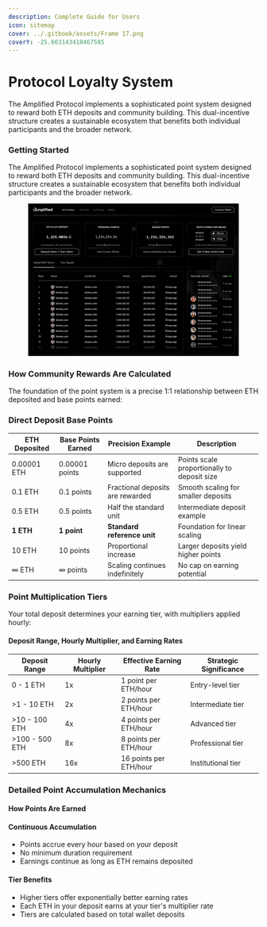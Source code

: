 ```yaml
---
description: Complete Guide for Users
icon: sitemap
cover: ../.gitbook/assets/Frame 17.png
coverY: -25.603143418467585
---
```


# Protocol Loyalty System

The Amplified Protocol implements a sophisticated point system designed to reward both ETH deposits and community building. This dual-incentive structure creates a sustainable ecosystem that benefits both individual participants and the broader network.

### Getting Started

The Amplified Protocol implements a sophisticated point system designed to reward both ETH deposits and community building. This dual-incentive structure creates a sustainable ecosystem that benefits both individual participants and the broader network.

<figure><img src="../.gitbook/assets/image (17).png" alt=""><figcaption></figcaption></figure>

### **How Community Rewards Are Calculated**

The foundation of the point system is a precise 1:1 relationship between ETH deposited and base points earned:

### **Direct Deposit Base Points**

| **ETH Deposited** | **Base Points Earned** | **Precision Example**            | **Description**                             |
| ----------------- | ---------------------- | -------------------------------- | ------------------------------------------- |
| 0.00001 ETH       | 0.00001 points         | Micro deposits are supported     | Points scale proportionally to deposit size |
| 0.1 ETH           | 0.1 points             | Fractional deposits are rewarded | Smooth scaling for smaller deposits         |
| 0.5 ETH           | 0.5 points             | Half the standard unit           | Intermediate deposit example                |
| **1 ETH**         | **1 point**            | **Standard reference unit**      | Foundation for linear scaling               |
| 10 ETH            | 10 points              | Proportional increase            | Larger deposits yield higher points         |
| ∞ ETH             | ∞ points               | Scaling continues indefinitely   | No cap on earning potential                 |

### **Point Multiplication Tiers**

Your total deposit determines your earning tier, with multipliers applied hourly:

#### **Deposit Range, Hourly Multiplier, and Earning Rates**

| **Deposit Range** | **Hourly Multiplier** | **Effective Earning Rate** | **Strategic Significance** |
| ----------------- | --------------------- | -------------------------- | -------------------------- |
| 0 - 1 ETH         | 1x                    | 1 point per ETH/hour       | Entry-level tier           |
| >1 - 10 ETH       | 2x                    | 2 points per ETH/hour      | Intermediate tier          |
| >10 - 100 ETH     | 4x                    | 4 points per ETH/hour      | Advanced tier              |
| >100 - 500 ETH    | 8x                    | 8 points per ETH/hour      | Professional tier          |
| >500 ETH          | 16x                   | 16 points per ETH/hour     | Institutional tier         |

### **Detailed Point Accumulation Mechanics**

#### **How Points Are Earned**

#### Continuous Accumulation

* Points accrue every hour based on your deposit
* No minimum duration requirement
* Earnings continue as long as ETH remains deposited

#### Tier Benefits

* Higher tiers offer exponentially better earning rates
* Each ETH in your deposit earns at your tier's multiplier rate
* Tiers are calculated based on total wallet deposits
